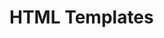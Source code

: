 # HTML Templates

<YouTube
    title="HTML Templates"
    url="https://www.youtube.com/embed/mfN-EOkj13Q"
/>